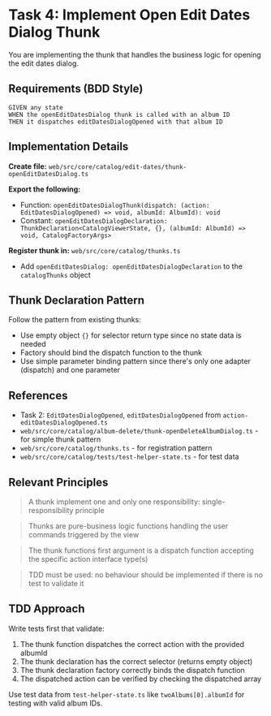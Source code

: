 # Task 4: Implement Open Edit Dates Dialog Thunk

You are implementing the thunk that handles the business logic for opening the edit dates dialog.

## Requirements (BDD Style)

```
GIVEN any state
WHEN the openEditDatesDialog thunk is called with an album ID
THEN it dispatches editDatesDialogOpened with that album ID
```

## Implementation Details

**Create file:** `web/src/core/catalog/edit-dates/thunk-openEditDatesDialog.ts`

**Export the following:**
- Function: `openEditDatesDialogThunk(dispatch: (action: EditDatesDialogOpened) => void, albumId: AlbumId): void`
- Constant: `openEditDatesDialogDeclaration: ThunkDeclaration<CatalogViewerState, {}, (albumId: AlbumId) => void, CatalogFactoryArgs>`

**Register thunk in:** `web/src/core/catalog/thunks.ts`
- Add `openEditDatesDialog: openEditDatesDialogDeclaration` to the `catalogThunks` object

## Thunk Declaration Pattern

Follow the pattern from existing thunks:
- Use empty object `{}` for selector return type since no state data is needed
- Factory should bind the dispatch function to the thunk
- Use simple parameter binding pattern since there's only one adapter (dispatch) and one parameter

## References

- Task 2: `EditDatesDialogOpened`, `editDatesDialogOpened` from `action-editDatesDialogOpened.ts`
- `web/src/core/catalog/album-delete/thunk-openDeleteAlbumDialog.ts` - for simple thunk pattern
- `web/src/core/catalog/thunks.ts` - for registration pattern
- `web/src/core/catalog/tests/test-helper-state.ts` - for test data

## Relevant Principles

> A thunk implement one and only one responsibility: single-responsibility principle

> Thunks are pure-business logic functions handling the user commands triggered by the view

> The thunk functions first argument is a dispatch function accepting the specific action interface type(s)

> TDD must be used: no behaviour should be implemented if there is no test to validate it

## TDD Approach

Write tests first that validate:
1. The thunk function dispatches the correct action with the provided albumId
2. The thunk declaration has the correct selector (returns empty object)
3. The thunk declaration factory correctly binds the dispatch function
4. The dispatched action can be verified by checking the dispatched array

Use test data from `test-helper-state.ts` like `twoAlbums[0].albumId` for testing with valid album IDs.
